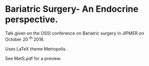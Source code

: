 # Bariatric Surgery- An Endocrine perspective.

Talk given on the OSSI conference on Bariatric surgery in JIPMER on October 20 <sup>th </sup> 2016.

Uses LaTeX theme Metropolis. 

See MetS.pdf for a preview.
